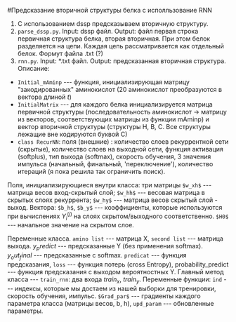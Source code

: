 #Предсказание вторичной структуры белка с исполльзование RNN
1. С использованием dssp предсказываем вторичную структуру. 
2. `parse_dssp.py`. Input: dssp файл. Output: файл первая строка первичная структура белка, вторая вторичная. При этом белок разделяется на цепи. Каждая цепь рассматривается как отдельный белок. Формут файла .txt (?)
3. `rnn.py`. Input: *.txt файл. Output: предсказанная вторичная структура. Описание:
* `Initial_mAminp` --- функция, инициализирующая матрицу "закодированных" аминокислот (20 аминокислот преобразуются в вектора длиной $t$)
* `InitialMatrix` --- для каждого белка инициализируется матрица первичной структуры (последовательность аминокислот -> матрицу из векторов, соответствующих матрицы из функции mAminp) и вектор вторичной структуры (структуры H, B, C. Все структуры лежащие вне кодируются буквой  С)
* `class RecurNN`: 
поля (внешние) : количество слоев рекуррентной сети (скрытые), количество слоев на выходной сети, функция активация (softplus), тип выхода (softmax), скорость обучения, 3 значения импульса (начальный, финальный, 'переключение'), количество итераций (я пока решила так ограничить поиск). 

Поля, инициализирующиеся внутри класса: три матрицы  `$w_xh$` --- матрица весов вход-скрытый слой; `$w_hh$` --- весовая матрица в скрытых слоях рекуррента; `$w_hy$` --- матрица весов скрытый слой - выход. Вектора: `$b_h$`, `$b_y$` --- коэффициенты, которые используются при вычислениях $Y_i^(j)$ на слоях скрытом/выходного соответственно. `$H0$` --- начальное значение на скрытом слое. 

Переменные класса. `amino list` --- матрица X, `second list` --- матрица выхода. $y_predict$ --- предсказанные Y (без применения softmax). $y_out_final$ --- предсказанные с softmax. `predicat` --- функция предсказания, `loss` --- функция потерь (cross Entropy), probability_predict --- функция предсказания с выходом вероятностных  Y.
Главный метод класса --- `train_rnn`: два  входа $train_x$, $train_y$. Переменные функции: `ind` --- индексы, которые мы достаем из нашей выборки для тренировки, скорость обучения, импульс. `$Grad_par$` --- градиенты каждого параметра класса (матрицы весов, b, h), `upd_param` --- обновленные параметры. 
